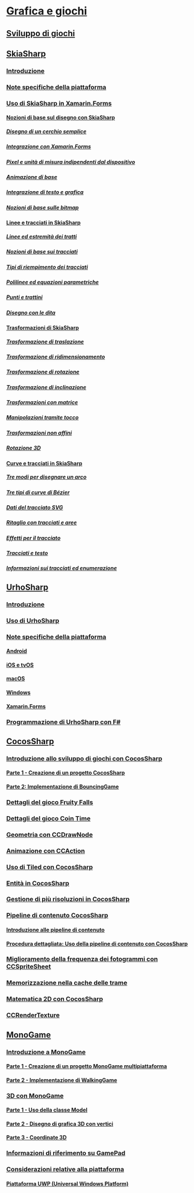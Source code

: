 # [Grafica e giochi](index.yml)
## [Sviluppo di giochi](game-development/index.md)
## [SkiaSharp](skiasharp/index.md)
### [Introduzione](skiasharp/introduction.md)
### [Note specifiche della piattaforma](skiasharp/platform.md)



### [Uso di SkiaSharp in Xamarin.Forms](~/xamarin-forms/user-interface/graphics/skiasharp/index.md)
#### [Nozioni di base sul disegno con SkiaSharp](~/xamarin-forms/user-interface/graphics/skiasharp/basics/index.md)
##### [Disegno di un cerchio semplice](~/xamarin-forms/user-interface/graphics/skiasharp/basics/circle.md)
##### [Integrazione con Xamarin.Forms](~/xamarin-forms/user-interface/graphics/skiasharp/basics/integration.md)
##### [Pixel e unità di misura indipendenti dal dispositivo](~/xamarin-forms/user-interface/graphics/skiasharp/basics/pixels.md)
##### [Animazione di base](~/xamarin-forms/user-interface/graphics/skiasharp/basics/animation.md)
##### [Integrazione di testo e grafica](~/xamarin-forms/user-interface/graphics/skiasharp/basics/text.md)
##### [Nozioni di base sulle bitmap](~/xamarin-forms/user-interface/graphics/skiasharp/basics/bitmaps.md)
#### [Linee e tracciati in SkiaSharp](~/xamarin-forms/user-interface/graphics/skiasharp/paths/index.md)
##### [Linee ed estremità dei tratti](~/xamarin-forms/user-interface/graphics/skiasharp/paths/lines.md)
##### [Nozioni di base sui tracciati](~/xamarin-forms/user-interface/graphics/skiasharp/paths/paths.md)
##### [Tipi di riempimento dei tracciati](~/xamarin-forms/user-interface/graphics/skiasharp/paths/fill-types.md)
##### [Polilinee ed equazioni parametriche](~/xamarin-forms/user-interface/graphics/skiasharp/paths/polylines.md)
##### [Punti e trattini](~/xamarin-forms/user-interface/graphics/skiasharp/paths/dots.md)
##### [Disegno con le dita](~/xamarin-forms/user-interface/graphics/skiasharp/paths/finger-paint.md)
#### [Trasformazioni di SkiaSharp](~/xamarin-forms/user-interface/graphics/skiasharp/transforms/index.md)
##### [Trasformazione di traslazione](~/xamarin-forms/user-interface/graphics/skiasharp/transforms/translate.md)
##### [Trasformazione di ridimensionamento](~/xamarin-forms/user-interface/graphics/skiasharp/transforms/scale.md)
##### [Trasformazione di rotazione](~/xamarin-forms/user-interface/graphics/skiasharp/transforms/rotate.md)
##### [Trasformazione di inclinazione](~/xamarin-forms/user-interface/graphics/skiasharp/transforms/skew.md)
##### [Trasformazioni con matrice](~/xamarin-forms/user-interface/graphics/skiasharp/transforms/matrix.md)
##### [Manipolazioni tramite tocco](~/xamarin-forms/user-interface/graphics/skiasharp/transforms/touch.md)
##### [Trasformazioni non affini](~/xamarin-forms/user-interface/graphics/skiasharp/transforms/non-affine.md)
##### [Rotazione 3D](~/xamarin-forms/user-interface/graphics/skiasharp/transforms/3d-rotation.md)
#### [Curve e tracciati in SkiaSharp](~/xamarin-forms/user-interface/graphics/skiasharp/curves/index.md)
##### [Tre modi per disegnare un arco](~/xamarin-forms/user-interface/graphics/skiasharp/curves/arcs.md)
##### [Tre tipi di curve di Bézier](~/xamarin-forms/user-interface/graphics/skiasharp/curves/beziers.md)
##### [Dati del tracciato SVG](~/xamarin-forms/user-interface/graphics/skiasharp/curves/path-data.md)
##### [Ritaglio con tracciati e aree](~/xamarin-forms/user-interface/graphics/skiasharp/curves/clipping.md)
##### [Effetti per il tracciato](~/xamarin-forms/user-interface/graphics/skiasharp/curves/effects.md)
##### [Tracciati e testo](~/xamarin-forms/user-interface/graphics/skiasharp/curves/text-paths.md)
##### [Informazioni sui tracciati ed enumerazione](~/xamarin-forms/user-interface/graphics/skiasharp/curves/information.md)


## [UrhoSharp](urhosharp/index.md)
### [Introduzione](urhosharp/introduction.md)
### [Uso di UrhoSharp](urhosharp/using.md)
### [Note specifiche della piattaforma](urhosharp/platform/index.md)
#### [Android](urhosharp/platform/android.md)
#### [iOS e tvOS](urhosharp/platform/ios.md)
#### [macOS](urhosharp/platform/mac.md)
#### [Windows](urhosharp/platform/windows.md)
#### [Xamarin.Forms](urhosharp/platform/xamarin-forms.md)
### [Programmazione di UrhoSharp con F#](urhosharp/fsharp.md)
## [CocosSharp](cocossharp/index.md)
### [Introduzione allo sviluppo di giochi con CocosSharp](cocossharp/first-game/index.md)
#### [Parte 1 - Creazione di un progetto CocosSharp](cocossharp/first-game/part1.md)
#### [Parte 2: Implementazione di BouncingGame](cocossharp/first-game/part2.md)
### [Dettagli del gioco Fruity Falls](cocossharp/fruity-falls.md)
### [Dettagli del gioco Coin Time](cocossharp/cointime.md)
### [Geometria con CCDrawNode](cocossharp/ccdrawnode.md)
### [Animazione con CCAction](cocossharp/ccaction.md)
### [Uso di Tiled con CocosSharp](cocossharp/tiled.md)
### [Entità in CocosSharp](cocossharp/entities.md)
### [Gestione di più risoluzioni in CocosSharp](cocossharp/resolutions.md)
### [Pipeline di contenuto CocosSharp](cocossharp/content-pipeline/index.md)
#### [Introduzione alle pipeline di contenuto](cocossharp/content-pipeline/introduction.md)
#### [Procedura dettagliata: Uso della pipeline di contenuto con CocosSharp](cocossharp/content-pipeline/walkthrough.md)
### [Miglioramento della frequenza dei fotogrammi con CCSpriteSheet](cocossharp/ccspritesheet.md)
### [Memorizzazione nella cache delle trame](cocossharp/texture-cache.md)
### [Matematica 2D con CocosSharp](cocossharp/math.md)
### [CCRenderTexture](cocossharp/ccrendertexture.md)
## [MonoGame](monogame/index.md)
### [Introduzione a MonoGame](monogame/introduction/index.md)
#### [Parte 1 - Creazione di un progetto MonoGame multipiattaforma](monogame/introduction/part1.md)
#### [Parte 2 - Implementazione di WalkingGame](monogame/introduction/part2.md)
### [3D con MonoGame](monogame/3d/index.md)
#### [Parte 1 - Uso della classe Model](monogame/3d/part1.md)
#### [Parte 2 - Disegno di grafica 3D con vertici](monogame/3d/part2.md)
#### [Parte 3 - Coordinate 3D](monogame/3d/part3.md)
### [Informazioni di riferimento su GamePad](monogame/input.md)
### [Considerazioni relative alla piattaforma](monogame/platforms/index.md)
#### [Piattaforma UWP (Universal Windows Platform)](monogame/platforms/uwp.md)
